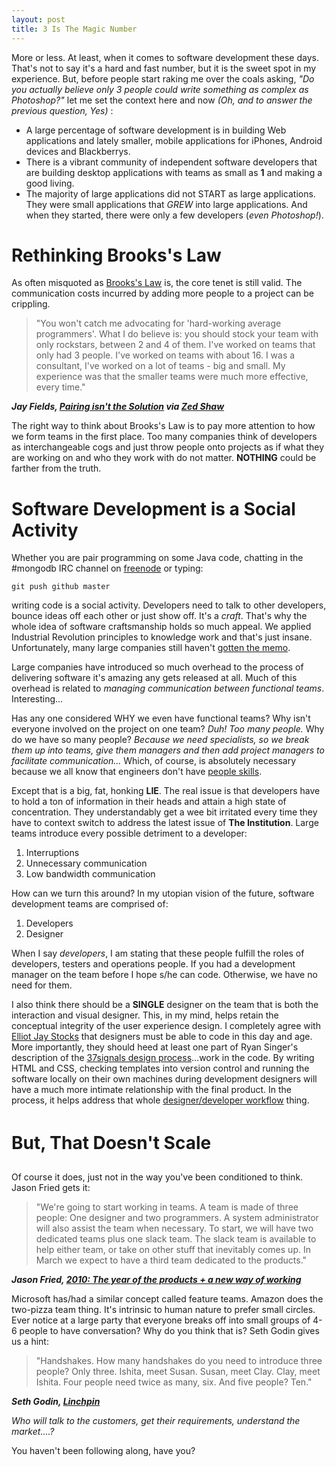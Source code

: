 ```yaml
---
layout: post
title: 3 Is The Magic Number
---
```


More or less. At least, when it comes to software development these days. That's not to say it's a hard and fast number, but it is the sweet spot in my experience. But, before people start raking me over the coals asking, *"Do you actually believe only 3 people could write something as complex as Photoshop?"* let me set the context here and now *(Oh, and to answer the previous question, Yes)* :

* A large percentage of software development is in building Web applications and lately smaller, mobile applications for iPhones, Android devices and Blackberrys.
* There is a vibrant community of independent software developers that are building desktop applications with teams as small as **1** and making a good living.
* The majority of large applications did not START as large applications. They were small applications that *GREW* into large applications. And when they started, there were only a few developers (*even Photoshop!*).

# Rethinking Brooks's Law

As often misquoted as [Brooks's Law](http://en.wikipedia.org/wiki/Brooks%27s_law) is, the core tenet is still valid. The communication costs incurred by adding more people to a project can be crippling.
	
> "You won't catch me advocating for 'hard-working average programmers'. What I do believe is: you should stock your team with only rockstars, between 2 and 4 of them. I've worked on teams that only had 3 people. I've worked on teams with about 16. I was a consultant, I've worked on a lot of teams - big and small. My experience was that the smaller teams were much more effective, every time."

***Jay Fields, [Pairing isn't the Solution](http://blog.jayfields.com/2010/03/pairing-isnt-solution.html) via [Zed Shaw](http://twitter.com/zedshaw/status/10356819700)***

The right way to think about Brooks's Law is to pay more attention to how we form teams in the first place. Too many companies think of developers as interchangeable cogs and just throw people onto projects as if what they are working on and who they work with do not matter. **NOTHING** could be farther from the truth.

# Software Development is a Social Activity

Whether you are pair programming on some Java code, chatting in the #mongodb IRC channel on [freenode](http://freenode.net) or typing:
    
    git push github master
    
writing code is a social activity. Developers need to talk to other developers, bounce ideas off each other or just show off. It's a *craft*. That's why the whole idea of software craftsmanship holds so much appeal. We applied Industrial Revolution principles to knowledge work and that's just insane. Unfortunately, many large companies still haven't [gotten the memo](http://www.entertonement.com/clips/pmrmbndcrh--Did-you-see-the-memo-about-thisOffice-Space-Gary-Cole-Bill-Lumbergh-).

Large companies have introduced so much overhead to the process of delivering software it's amazing any gets released at all. Much of this overhead is related to *managing communication between functional teams*. Interesting...

Has any one considered WHY we even have functional teams? Why isn't everyone involved on the project on one team? *Duh! Too many people.* Why do we have so many people? *Because we need specialists, so we break them up into teams, give them managers and then add project managers to facilitate communication...* Which, of course, is absolutely necessary because we all know that engineers don't have [people skills](http://www.break.com/usercontent/2008/4/Office-Space-I-have-people-skills-488721.html).

Except that is a big, fat, honking **LIE**. The real issue is that developers have to hold a ton of information in their heads and attain a high state of concentration. They understandably get a wee bit irritated every time they have to context switch to address the latest issue of **The Institution**. Large teams introduce every possible detriment to a developer:

1. Interruptions
1. Unnecessary communication
1. Low bandwidth communication

How can we turn this around? In my utopian vision of the future, software development teams are comprised of:

1. Developers 
1. Designer

When I say *developers*, I am stating that these people fulfill the roles of developers, testers and operations people. If you had a development manager on the team before I hope s/he can code. Otherwise, we have no need for them. 

I also think there should be a **SINGLE** designer on the team that is both the interaction and visual designer. This, in my mind, helps retain the conceptual integrity of the user experience design. I completely agree with [Elliot Jay Stocks](http://elliotjaystocks.com/blog/web-designers-who-cant-code/) that designers must be able to code in this day and age. More importantly, they should heed at least one part of Ryan Singer's description of the [37signals design process](http://37signals.com/svn/posts/2135-podcast-episode-7-ryan-singer-on-the-37signals-design-process)...work in the code. By writing HTML and CSS, checking templates into version control and running the software locally on their own machines during development designers will have a much more intimate relationship with the final product. In the process, it helps address that whole [designer/developer workflow](http://www.adobe.com/resources/business/rich_internet_apps/workflow/) thing.

# But, That Doesn't Scale&#0153;

Of course it does, just not in the way you've been conditioned to think. Jason Fried gets it:

> "We're going to start working in teams. A team is made of three people: One designer and two programmers. A system administrator will also assist the team when necessary. To start, we will have two dedicated teams plus one slack team. The slack team is available to help either team, or take on other stuff that inevitably comes up. In March we expect to have a third team dedicated to the products."

***Jason Fried, [2010: The year of the products + a new way of working](http://37signals.com/svn/posts/2099-2010-the-year-of-the-products-a-new-way-of-working)***

Microsoft has/had a similar concept called feature teams. Amazon does the two-pizza team thing. It's intrinsic to human nature to prefer small circles. Ever notice at a large party that everyone breaks off into small groups of 4-6 people to have conversation? Why do you think that is? Seth Godin gives us a hint:

> "Handshakes. How many handshakes do you need to introduce three people? Only three. Ishita, meet Susan. Susan, meet Clay. Clay, meet Ishita. Four people need twice as many, six. And five people? Ten."

***Seth Godin, [Linchpin](http://www.amazon.com/Linchpin-Are-Indispensable-Seth-Godin/dp/1591843162/ref=sr_1_1?ie=UTF8&s=books&qid=1268610473&sr=1-1)***

*Who will talk to the customers, get their requirements, understand the market....?*

You haven't been following along, have you?


